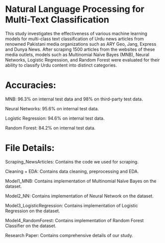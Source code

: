 # Natural Language Processing for Multi-Text Classification

This study investigates the effectiveness of various machine learning models for multi-class text
classification of Urdu news articles from renowned Pakistani media organizations such as ARY
Geo, Jang, Express and Dunya News. After scraping 1500 articles from the websites of these
media outlets, models such as Multinomial Naïve Bayes (MNB), Neural Networks, Logistic
Regression, and Random Forest were evaluated for their ability to classify Urdu content into
distinct categories.

# Accuracies:
MNB: 96.3% on internal test data and 98% on third-party test data.

Neural Networks: 95.6% on internal test data.

Logistic Regression: 94.6% on internal test data.

Random Forest: 84.2% on internal test data.

# File Details:
Scraping_NewsArticles: Contains the code we used for scraping.

Cleaning + EDA: Contains data cleaning, preprocessing and EDA.

Model1_MNB: Contains implementation of Multinomial Naïve Bayes on the dataset.

Model2_NN: Contains implementation of Neural Network on the dataset.

Model3_LogisticRegression: Contains implementation of Logistic Regression on the dataset.

Model4_RandomForest: Contains implementation of Random Forest Classifier on the dataset.

Research Paper: Contains comprehensive details of our study.




